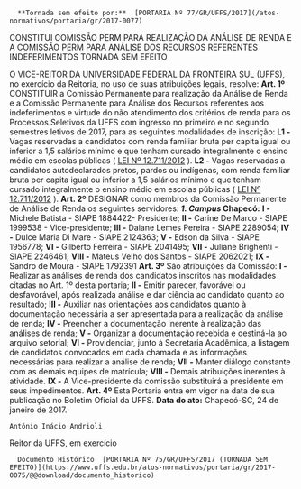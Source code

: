       **Tornada sem efeito por:**  [PORTARIA Nº 77/GR/UFFS/2017](/atos-normativos/portaria/gr/2017-0077) 

   CONSTITUI COMISSÃO PERM PARA REALIZAÇÃO DA ANÁLISE DE RENDA E A COMISSÃO PERM PARA ANÁLISE DOS RECURSOS REFERENTES INDEFERIMENTOS TORNADA SEM EFEITO  

 O VICE-REITOR DA UNIVERSIDADE FEDERAL DA FRONTEIRA SUL (UFFS), no exercício da Reitoria, no uso de suas atribuições legais, resolve:   **Art. 1º** CONSTITUIR a Comissão Permanente para realização da Análise de Renda e a Comissão Permanente para Análise dos Recursos referentes aos indeferimentos e virtude do não atendimento dos critérios de renda para os Processos Seletivos da UFFS com ingresso no primeiro e no segundo semestres letivos de 2017, para as seguintes modalidades de inscrição: **L1 -** Vagas reservadas a candidatos com renda familiar bruta per capita igual ou inferior a 1,5 salários mínimo e que tenham cursado integralmente o ensino médio em escolas públicas ( [LEI Nº 12.711/2012](http://www.planalto.gov.br/ccivil_03/_ato2011-2014/2012/lei/l12711.htm)  ). **L2 -** Vagas reservadas a candidatos autodeclarados pretos, pardos ou indígenas, com renda familiar bruta per capita igual ou inferior a 1,5 salários mínimo e que tenham cursado integralmente o ensino médio em escolas públicas ( [LEI Nº 12.711/2012](http://www.planalto.gov.br/ccivil_03/_ato2011-2014/2012/lei/l12711.htm)  ).   **Art. 2º** DESIGNAR como membros da Comissão Permanente de Análise de Renda os seguintes servidores:  ***1. Campus* Chapecó:**  **I -** Michele Batista - SIAPE 1884422- Presidente; **II -** Carine De Marco - SIAPE 1999538 - Vice-presidente; **III -** Daiane Lemes Pereira - SIAPE 2289054; **IV -** Dulce Maria Di Mare - SIAPE 2124363; **V -** Edson da Silva - SIAPE 1956778; **VI -** Gilberto Ferreira - SIAPE 2041495; **VII -** Juliane Brighenti - SIAPE 2246461; **VIII -** Mateus Velho dos Santos - SIAPE 2062021; **IX -** Sandro de Moura - SIAPE 1792391   **Art. 3º** São atribuições da Comissão: **I -** Realizar as análises de renda dos candidatos inscritos nas modalidades citadas no Art. 1º desta portaria; **II -** Emitir parecer, favorável ou desfavorável, após realizada análise e dar ciência ao candidato quanto ao resultado; **III -** Auxiliar nas orientações aos candidatos quanto à documentação necessária a ser apresentada para a realização da análise de renda; **IV -** Preencher a documentação inerente à realização das análises de renda; **V -** Organizar a documentação recebida e destiná-la ao arquivo setorial; **VI -** Providenciar, junto à Secretaria Acadêmica, a listagem de candidatos convocados em cada chamada e as informações necessárias para realizar a análise de renda; **VII -** Manter diálogo constante com as demais equipes de matrícula; **VIII -** Demais atribuições inerentes à atividade. **IX -** A Vice-presidente da comissão substituirá a presidente em seus impedimentos.   **Art. 4º** Esta Portaria entra em vigor na data de sua publicação no Boletim Oficial da UFFS.      **Data do ato:** Chapecó-SC, 24 de janeiro de 2017.   
 

    Antônio Inácio Andrioli   
 Reitor da UFFS, em exercício 

      Documento Histórico  [PORTARIA Nº 75/GR/UFFS/2017 (TORNADA SEM EFEITO)](https://www.uffs.edu.br/atos-normativos/portaria/gr/2017-0075/@@download/documento_historico)     
      